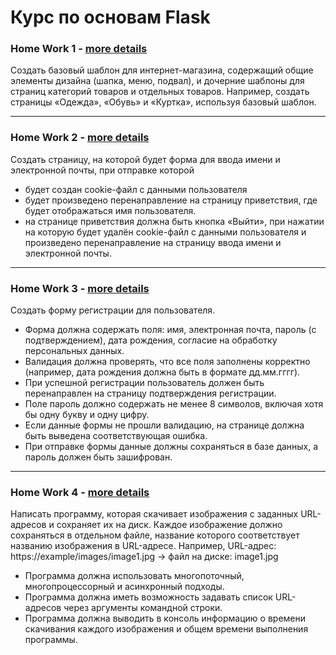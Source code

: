 # Курс по основам Flask

### Home Work 1 - [more details](https://github.com/kremlik144/Flask/tree/main/HW_1)

Создать базовый шаблон для интернет-магазина, содержащий общие элементы дизайна (шапка, меню, подвал), и дочерние шаблоны для страниц категорий товаров и отдельных товаров. Например, создать страницы «Одежда», «Обувь» и «Куртка», используя базовый шаблон.

___



### Home Work 2 - [more details](https://github.com/kremlik144/Flask/tree/main/HW_2)

Создать страницу, на которой будет форма для ввода имени и электронной почты, при отправке которой 
- будет создан cookie-файл с данными пользователя
- будет произведено перенаправление на страницу приветствия, где будет отображаться имя пользователя.
- на странице приветствия должна быть кнопка «Выйти», при нажатии на которую будет удалён cookie-файл с данными пользователя и произведено перенаправление на страницу ввода имени и электронной почты.

___



### Home Work 3 - [more details](https://github.com/kremlik144/Flask/tree/main/HW_3)

Создать форму регистрации для пользователя.
- Форма должна содержать поля: имя, электронная почта, пароль (с подтверждением), дата рождения, согласие на обработку персональных данных.
- Валидация должна проверять, что все поля заполнены корректно (например, дата рождения должна быть в формате дд.мм.гггг).
- При успешной регистрации пользователь должен быть перенаправлен на страницу подтверждения регистрации.
- Поле пароль должно содержать не менее 8 символов, включая хотя бы одну букву и одну цифру.
- Если данные формы не прошли валидацию, на странице должна быть выведена соответствующая ошибка.
- При отправке формы данные должны сохраняться в базе данных, а пароль должен быть зашифрован.

___


### Home Work 4 - [more details](https://github.com/kremlik144/Flask/tree/main/HW_4)

Написать программу, которая скачивает изображения с заданных URL-адресов и сохраняет их на диск. Каждое изображение должно сохраняться в отдельном файле, название которого соответствует названию изображения в URL-адресе.
Например, URL-адрес: https://example/images/image1.jpg -> файл на диске: image1.jpg

- Программа должна использовать многопоточный, многопроцессорный и асинхронный подходы.
- Программа должна иметь возможность задавать список URL-адресов через аргументы командной строки.
- Программа должна выводить в консоль информацию о времени скачивания каждого изображения и общем времени выполнения программы.